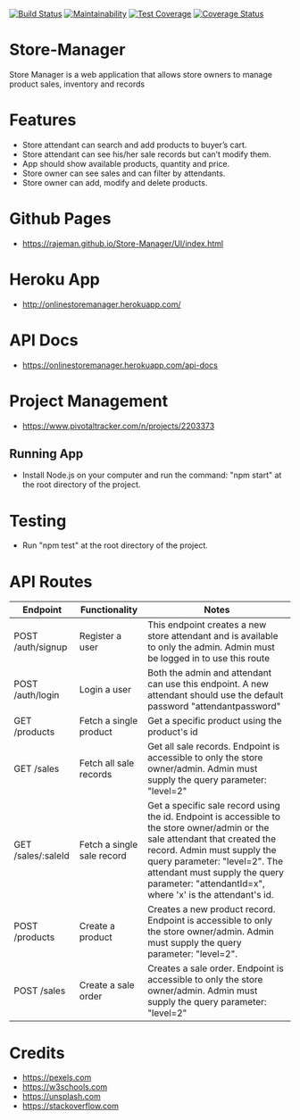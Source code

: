 [![Build Status](https://travis-ci.com/rajeman/Store-Manager.svg?branch=develop)](https://travis-ci.com/rajeman/Store-Manager)
[![Maintainability](https://api.codeclimate.com/v1/badges/a0486eea2f1e5fa4df8e/maintainability)](https://codeclimate.com/github/rajeman/Store-Manager/maintainability)
[![Test Coverage](https://api.codeclimate.com/v1/badges/a0486eea2f1e5fa4df8e/test_coverage)](https://codeclimate.com/github/rajeman/Store-Manager/test_coverage)
[![Coverage Status](https://coveralls.io/repos/github/rajeman/Store-Manager/badge.svg?branch=develop)](https://coveralls.io/github/rajeman/Store-Manager?branch=develop)
# Store-Manager
Store Manager is a web application that allows store owners to manage product sales, inventory and 
records

# Features
* Store attendant can search and add products to buyer’s cart.
* Store attendant can see his/her sale records but can’t modify them.
* App should show available products, quantity and price.
* Store owner can see sales and can filter by attendants.
* Store owner can add, modify and delete products.

# Github Pages
* https://rajeman.github.io/Store-Manager/UI/index.html

# Heroku App
* http://onlinestoremanager.herokuapp.com/

# API Docs
* https://onlinestoremanager.herokuapp.com/api-docs

# Project Management
* https://www.pivotaltracker.com/n/projects/2203373
## Running App
* Install Node.js on your computer and run the command: "npm start" at the root directory of the project.
# Testing
* Run "npm test" at the root directory of the project.
# API Routes
| Endpoint  | Functionality | Notes |
| ------------- | ------------- |------------- |
|POST /auth/signup|Register a user |This endpoint creates a new store attendant and is available to only the admin. Admin must be logged in to use this route|
|POST /auth/login|Login a user |Both the admin and attendant can use this endpoint. A new attendant should use the default password "attendantpassword"|
| GET /products  | Fetch a single product  | Get a specific product using the product's id|
|GET /sales|Fetch all sale records|Get all sale records. Endpoint is accessible to only the store owner/admin. Admin must supply the query parameter: "level=2"|
|GET /sales/:saleId|Fetch a single sale record|Get a specific sale record using the id. Endpoint is accessible to  the store owner/admin or the sale attendant that created the record. Admin must supply the query parameter: "level=2". The attendant must supply the query parameter: "attendantId=x", where 'x' is the attendant's id.|
|POST /products|Create a product|Creates a new product record. Endpoint is accessible to only the store owner/admin. Admin must supply the query parameter: "level=2".|
|POST /sales|Create a sale order|Creates a sale order. Endpoint is accessible to only the store owner/admin. Admin must supply the query parameter: "level=2"|


# Credits
* https://pexels.com
* https://w3schools.com
* https://unsplash.com 
* https://stackoverflow.com
 


